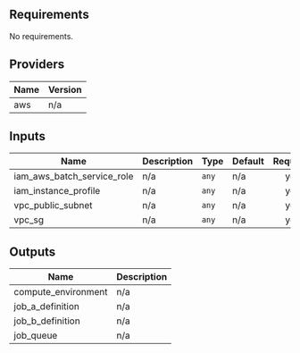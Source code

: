 ## Requirements

No requirements.

## Providers

| Name | Version |
|------|---------|
| aws | n/a |

## Inputs

| Name | Description | Type | Default | Required |
|------|-------------|------|---------|:--------:|
| iam\_aws\_batch\_service\_role | n/a | `any` | n/a | yes |
| iam\_instance\_profile | n/a | `any` | n/a | yes |
| vpc\_public\_subnet | n/a | `any` | n/a | yes |
| vpc\_sg | n/a | `any` | n/a | yes |

## Outputs

| Name | Description |
|------|-------------|
| compute\_environment | n/a |
| job\_a\_definition | n/a |
| job\_b\_definition | n/a |
| job\_queue | n/a |

